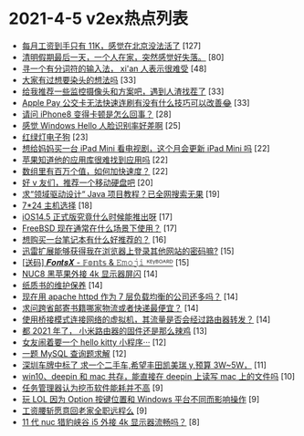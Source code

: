 # 2021-4-5 v2ex热点列表

+ [每月工资到手只有 11K，感觉在北京没法活了](https://www.v2ex.com/t/768071#reply127) [127]
+ [清明假期最后一天，一个人在家，突然感觉好失落。](https://www.v2ex.com/t/768083#reply80) [80]
+ [寻一个有分词符的输入法， xi'an 人表示很难受](https://www.v2ex.com/t/768050#reply48) [48]
+ [大家有过想要染头的想法吗](https://www.v2ex.com/t/768055#reply33) [33]
+ [给我推荐一些监控摄像头和方案吧，遇到人渣找茬了](https://www.v2ex.com/t/768062#reply33) [33]
+ [Apple Pay 公交卡无法快速连刷有没有什么技巧可以改善😂](https://www.v2ex.com/t/768097#reply33) [33]
+ [请问 iPhone8 变得卡顿是怎么回事？](https://www.v2ex.com/t/768087#reply28) [28]
+ [感觉 Windows Hello 人脸识别率好差啊](https://www.v2ex.com/t/768127#reply25) [25]
+ [红绿灯电子狗](https://www.v2ex.com/t/768077#reply23) [23]
+ [想给妈妈买一台 iPad Mini 看电视剧，这个月会更新 iPad Mini 吗](https://www.v2ex.com/t/768052#reply22) [22]
+ [苹果知道他的应用库很难找到应用吗](https://www.v2ex.com/t/768129#reply22) [22]
+ [数组里有百万个值，如何加快速度？](https://www.v2ex.com/t/768144#reply22) [22]
+ [好 v 友们，推荐一个移动硬盘吧](https://www.v2ex.com/t/768093#reply20) [20]
+ [求“领域驱动设计“ Java 项目教程？已全网搜索无果](https://www.v2ex.com/t/768104#reply19) [19]
+ [7*24 主机选择](https://www.v2ex.com/t/768169#reply18) [18]
+ [iOS14.5 正式版究竟什么时候能推出呀](https://www.v2ex.com/t/768059#reply17) [17]
+ [FreeBSD 现在通常在什么场景下使用？](https://www.v2ex.com/t/768092#reply17) [17]
+ [想购买一台笔记本有什么好推荐的？](https://www.v2ex.com/t/768070#reply16) [16]
+ [迅雷扩展能够获得我在浏览器上登录其他网站的密码嘛?](https://www.v2ex.com/t/768141#reply15) [15]
+ [[送码] 𝑭𝒐𝒏𝒕𝒔𝑿 - 𝔽𝕠𝕟𝕥𝕤 & 𝙴𝚖𝚘𝚓𝚒 ᴷᴱᵞᴮᴼᴬᴿᴰ](https://www.v2ex.com/t/768175#reply15) [15]
+ [NUC8 黑苹果外接 4k 显示器屏闪](https://www.v2ex.com/t/768053#reply14) [14]
+ [纸质书的维护保养](https://www.v2ex.com/t/768069#reply14) [14]
+ [现在用 apache httpd 作为 7 层负载均衡的公司还多吗？](https://www.v2ex.com/t/768078#reply14) [14]
+ [求问跨省邮寄书籍哪家物流或者快递最便宜？](https://www.v2ex.com/t/768143#reply14) [14]
+ [使用桥接模式连接网络的虚拟机，其流量是否会经过路由器转发？](https://www.v2ex.com/t/768166#reply14) [14]
+ [都 2021 年了， 小米路由器的固件还是那么辣鸡](https://www.v2ex.com/t/768090#reply13) [13]
+ [女友闹着要一个 hello kitty 小程序···](https://www.v2ex.com/t/768150#reply12) [12]
+ [一题 MySQL 查询题求解](https://www.v2ex.com/t/768168#reply12) [12]
+ [深圳车牌中标了 求一个二手车,希望丰田凯美瑞 y,预算 3W~5W，](https://www.v2ex.com/t/768123#reply11) [11]
+ [win10、deepin 和 mac 共存，能直接在 deepin 上读写 mac 上的文件吗](https://www.v2ex.com/t/768138#reply10) [10]
+ [任务管理器认为挖币软件能耗并不高](https://www.v2ex.com/t/768061#reply9) [9]
+ [玩 LOL 因为 Option 按键位置和 Windows 平台不同而影响操作](https://www.v2ex.com/t/768145#reply9) [9]
+ [工资腰斩愿意回老家全职远程么](https://www.v2ex.com/t/768182#reply9) [9]
+ [11 代 nuc 猎豹峡谷 i5 外接 4k 显示器流畅吗？](https://www.v2ex.com/t/768100#reply8) [8]

